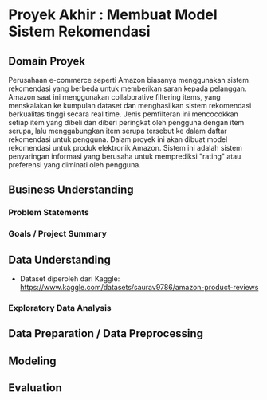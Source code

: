 # Proyek Akhir : Membuat Model Sistem Rekomendasi

## Domain Proyek
Perusahaan e-commerce seperti Amazon biasanya menggunakan sistem rekomendasi yang berbeda untuk memberikan saran kepada pelanggan. Amazon saat ini menggunakan collaborative filtering items, yang menskalakan ke kumpulan dataset dan menghasilkan sistem rekomendasi berkualitas tinggi secara real time. Jenis pemfilteran ini mencocokkan setiap item yang dibeli dan diberi peringkat oleh pengguna dengan item serupa, lalu menggabungkan item serupa tersebut ke dalam daftar rekomendasi untuk pengguna. Dalam proyek ini akan dibuat model rekomendasi untuk produk elektronik Amazon. Sistem ini adalah sistem penyaringan informasi yang berusaha untuk memprediksi "rating" atau preferensi yang diminati oleh pengguna. 

## Business Understanding

### Problem Statements


### Goals / Project Summary


## Data Understanding
- Dataset diperoleh dari Kaggle: https://www.kaggle.com/datasets/saurav9786/amazon-product-reviews

### Exploratory Data Analysis


## Data Preparation / Data Preprocessing


## Modeling 


## Evaluation


